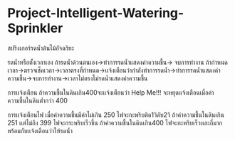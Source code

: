 # Project-Intelligent-Watering-Sprinkler
สปริงเกอร์รดน้ำต้นไม้อัจฉริยะ

รดน้ำหรือตั้งเวลาเอง ถ้ารดน้ำด้วนตนเอง->ทำการรดน้ำแสดงค่าความชื้น-> จบการทำงาน
ถ้ากำหนดเวลา->ตรวจเช็คเวลา->เวลาตรงที่กำหนด->เเจ้งเตือนว่ากำลังทำการรดน้ำ->ทำการรดน้ำแสดงค่าความชื้น->จบการทำงาน->เวลาไม่ตรงไม่รดน้ำแสดงค่าความชื้น

การเเจ้งเตือน ถ้าความชื้นในดินเกิน400จะเเจ้งเตือนว่า Help Me!!! จะหยุดเเจ้งเตือนเมื่อค่าความชื้นในดินต่ำกว่า 400

การเเจ้งเตือนไฟ เมื่อค่าความชื้นมีค่าไม่เกิน 250 ไฟจะกะพริบติด1วิดับ2วิ ถ้าค่าความชื้นในดินเกิน 251 เเต่ไม่ถึง 399 ไฟจะกระพริบเร็วขึ้น ถ้าค่าความชื้นในดินเกิน400 ไฟจะกะพริบเร็วเเละถี่มาก พร้อมกับเเจ้งเตือนว่าให้รดน้ำ
